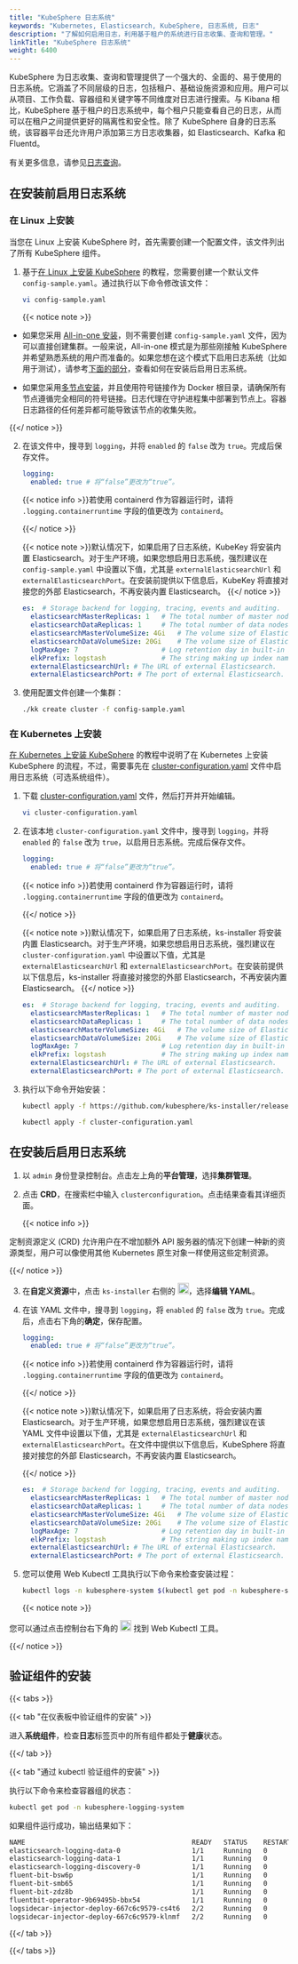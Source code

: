 ```yaml
---
title: "KubeSphere 日志系统"
keywords: "Kubernetes, Elasticsearch, KubeSphere, 日志系统, 日志"
description: "了解如何启用日志，利用基于租户的系统进行日志收集、查询和管理。"
linkTitle: "KubeSphere 日志系统"
weight: 6400
---
```


KubeSphere 为日志收集、查询和管理提供了一个强大的、全面的、易于使用的日志系统。它涵盖了不同层级的日志，包括租户、基础设施资源和应用。用户可以从项目、工作负载、容器组和关键字等不同维度对日志进行搜索。与 Kibana 相比，KubeSphere 基于租户的日志系统中，每个租户只能查看自己的日志，从而可以在租户之间提供更好的隔离性和安全性。除了 KubeSphere 自身的日志系统，该容器平台还允许用户添加第三方日志收集器，如 Elasticsearch、Kafka 和 Fluentd。

有关更多信息，请参见[日志查询](../../toolbox/log-query/)。

## 在安装前启用日志系统

### 在 Linux 上安装

当您在 Linux 上安装 KubeSphere 时，首先需要创建一个配置文件，该文件列出了所有 KubeSphere 组件。

1. 基于[在 Linux 上安装 KubeSphere](../../installing-on-linux/introduction/multioverview/) 的教程，您需要创建一个默认文件 `config-sample.yaml`。通过执行以下命令修改该文件：

    ```bash
    vi config-sample.yaml
    ```

    {{< notice note >}}

- 如果您采用 [All-in-one 安装](../../quick-start/all-in-one-on-linux/)，则不需要创建 `config-sample.yaml` 文件，因为可以直接创建集群。一般来说，All-in-one 模式是为那些刚接触 KubeSphere 并希望熟悉系统的用户而准备的。如果您想在这个模式下启用日志系统（比如用于测试），请参考[下面的部分](#在安装后启用日志系统)，查看如何在安装后启用日志系统。

- 如果您采用[多节点安装](../../installing-on-linux/introduction/multioverview/)，并且使用符号链接作为 Docker 根目录，请确保所有节点遵循完全相同的符号链接。日志代理在守护进程集中部署到节点上。容器日志路径的任何差异都可能导致该节点的收集失败。

{{</ notice >}}

2. 在该文件中，搜寻到 `logging`，并将 `enabled` 的 `false` 改为 `true`。完成后保存文件。

    ```yaml
    logging:
      enabled: true # 将“false”更改为“true”。
    ```

    {{< notice info >}}若使用 containerd 作为容器运行时，请将 `.logging.containerruntime` 字段的值更改为 `containerd`。

    {{</ notice >}}

    {{< notice note >}}默认情况下，如果启用了日志系统，KubeKey 将安装内置 Elasticsearch。对于生产环境，如果您想启用日志系统，强烈建议在 `config-sample.yaml` 中设置以下值，尤其是 `externalElasticsearchUrl` 和 `externalElasticsearchPort`。在安装前提供以下信息后，KubeKey 将直接对接您的外部 Elasticsearch，不再安装内置 Elasticsearch。
    {{</ notice >}}

    ```yaml
    es:  # Storage backend for logging, tracing, events and auditing.
      elasticsearchMasterReplicas: 1   # The total number of master nodes. Even numbers are not allowed.
      elasticsearchDataReplicas: 1     # The total number of data nodes.
      elasticsearchMasterVolumeSize: 4Gi   # The volume size of Elasticsearch master nodes.
      elasticsearchDataVolumeSize: 20Gi    # The volume size of Elasticsearch data nodes.
      logMaxAge: 7                     # Log retention day in built-in Elasticsearch. It is 7 days by default.
      elkPrefix: logstash              # The string making up index names. The index name will be formatted as ks-<elk_prefix>-log.
      externalElasticsearchUrl: # The URL of external Elasticsearch.
      externalElasticsearchPort: # The port of external Elasticsearch.
    ```

3. 使用配置文件创建一个集群：

    ```bash
    ./kk create cluster -f config-sample.yaml
    ```

### 在 Kubernetes 上安装

[在 Kubernetes 上安装 KubeSphere](../../installing-on-kubernetes/introduction/overview/) 的教程中说明了在 Kubernetes 上安装 KubeSphere 的流程，不过，需要事先在 [cluster-configuration.yaml](https://github.com/kubesphere/ks-installer/releases/download/v3.2.0/cluster-configuration.yaml) 文件中启用日志系统（可选系统组件）。

1. 下载 [cluster-configuration.yaml](https://github.com/kubesphere/ks-installer/releases/download/v3.2.0/cluster-configuration.yaml) 文件，然后打开并开始编辑。

    ```bash
    vi cluster-configuration.yaml
    ```

2. 在该本地 `cluster-configuration.yaml` 文件中，搜寻到 `logging`，并将 `enabled` 的 `false` 改为 `true`，以启用日志系统。完成后保存文件。

    ```yaml
    logging:
      enabled: true # 将“false”更改为“true”。
    ```

    {{< notice info >}}若使用 containerd 作为容器运行时，请将 `.logging.containerruntime` 字段的值更改为 `containerd`。

    {{</ notice >}}

    {{< notice note >}}默认情况下，如果启用了日志系统，ks-installer 将安装内置 Elasticsearch。对于生产环境，如果您想启用日志系统，强烈建议在 `cluster-configuration.yaml` 中设置以下值，尤其是 `externalElasticsearchUrl` 和 `externalElasticsearchPort`。在安装前提供以下信息后，ks-installer 将直接对接您的外部 Elasticsearch，不再安装内置 Elasticsearch。
    {{</ notice >}}

    ```yaml
    es:  # Storage backend for logging, tracing, events and auditing.
      elasticsearchMasterReplicas: 1   # The total number of master nodes. Even numbers are not allowed.
      elasticsearchDataReplicas: 1     # The total number of data nodes.
      elasticsearchMasterVolumeSize: 4Gi   # The volume size of Elasticsearch master nodes.
      elasticsearchDataVolumeSize: 20Gi    # The volume size of Elasticsearch data nodes.
      logMaxAge: 7                     # Log retention day in built-in Elasticsearch. It is 7 days by default.
      elkPrefix: logstash              # The string making up index names. The index name will be formatted as ks-<elk_prefix>-log.
      externalElasticsearchUrl: # The URL of external Elasticsearch.
      externalElasticsearchPort: # The port of external Elasticsearch.
    ```

3. 执行以下命令开始安装：

    ```bash
    kubectl apply -f https://github.com/kubesphere/ks-installer/releases/download/v3.2.0/kubesphere-installer.yaml
    
    kubectl apply -f cluster-configuration.yaml
    ```

## 在安装后启用日志系统

1. 以 `admin` 身份登录控制台。点击左上角的**平台管理**，选择**集群管理**。
   
2. 点击 **CRD**，在搜索栏中输入 `clusterconfiguration`。点击结果查看其详细页面。

    {{< notice info >}}

定制资源定义 (CRD) 允许用户在不增加额外 API 服务器的情况下创建一种新的资源类型，用户可以像使用其他 Kubernetes 原生对象一样使用这些定制资源。

{{</ notice >}}

3. 在**自定义资源**中，点击 `ks-installer` 右侧的 <img src="/images/docs/zh-cn/enable-pluggable-components/kubesphere-logging-system/three-dots.png" height="20px">，选择**编辑 YAML**。

4. 在该 YAML 文件中，搜寻到 `logging`，将 `enabled` 的 `false` 改为 `true`。完成后，点击右下角的**确定**，保存配置。

    ```yaml
    logging:
      enabled: true # 将“false”更改为“true”。
    ```

    {{< notice info >}}若使用 containerd 作为容器运行时，请将 `.logging.containerruntime` 字段的值更改为 `containerd`。

    {{</ notice >}}

    {{< notice note >}}默认情况下，如果启用了日志系统，将会安装内置 Elasticsearch。对于生产环境，如果您想启用日志系统，强烈建议在该 YAML 文件中设置以下值，尤其是 `externalElasticsearchUrl` 和 `externalElasticsearchPort`。在文件中提供以下信息后，KubeSphere 将直接对接您的外部 Elasticsearch，不再安装内置 Elasticsearch。

    {{</ notice >}}

    ```yaml
    es:  # Storage backend for logging, tracing, events and auditing.
      elasticsearchMasterReplicas: 1   # The total number of master nodes. Even numbers are not allowed.
      elasticsearchDataReplicas: 1     # The total number of data nodes.
      elasticsearchMasterVolumeSize: 4Gi   # The volume size of Elasticsearch master nodes.
      elasticsearchDataVolumeSize: 20Gi    # The volume size of Elasticsearch data nodes.
      logMaxAge: 7                     # Log retention day in built-in Elasticsearch. It is 7 days by default.
      elkPrefix: logstash              # The string making up index names. The index name will be formatted as ks-<elk_prefix>-log.
      externalElasticsearchUrl: # The URL of external Elasticsearch.
      externalElasticsearchPort: # The port of external Elasticsearch.
    ```

5. 您可以使用 Web Kubectl 工具执行以下命令来检查安装过程：

    ```bash
    kubectl logs -n kubesphere-system $(kubectl get pod -n kubesphere-system -l app=ks-install -o jsonpath='{.items[0].metadata.name}') -f
    ```

    {{< notice note >}}

您可以通过点击控制台右下角的 <img src="/images/docs/zh-cn/enable-pluggable-components/kubesphere-logging-system/hammer.png" height="20px"> 找到 Web Kubectl 工具。

{{</ notice >}}

## 验证组件的安装

{{< tabs >}}

{{< tab "在仪表板中验证组件的安装" >}}

进入**系统组件**，检查**日志**标签页中的所有组件都处于**健康**状态。

{{</ tab >}}

{{< tab "通过 kubectl 验证组件的安装" >}}

执行以下命令来检查容器组的状态：

```bash
kubectl get pod -n kubesphere-logging-system
```

如果组件运行成功，输出结果如下：

```bash
NAME                                          READY   STATUS    RESTARTS   AGE
elasticsearch-logging-data-0                  1/1     Running   0          87m
elasticsearch-logging-data-1                  1/1     Running   0          85m
elasticsearch-logging-discovery-0             1/1     Running   0          87m
fluent-bit-bsw6p                              1/1     Running   0          40m
fluent-bit-smb65                              1/1     Running   0          40m
fluent-bit-zdz8b                              1/1     Running   0          40m
fluentbit-operator-9b69495b-bbx54             1/1     Running   0          40m
logsidecar-injector-deploy-667c6c9579-cs4t6   2/2     Running   0          38m
logsidecar-injector-deploy-667c6c9579-klnmf   2/2     Running   0          38m
```

{{</ tab >}}

{{</ tabs >}}
